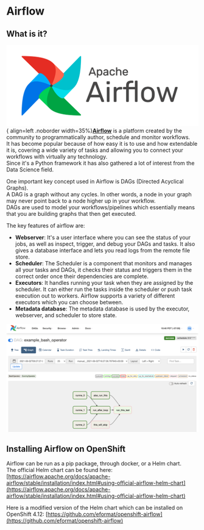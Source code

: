
# Airflow

## What is it?
![logo](img/logo.png){ align=left .noborder width=35%}[**Airflow**](https://airflow.apache.org/) is a platform created by the community to programmatically author, schedule and monitor workflows.  
It has become popular because of how easy it is to use and how extendable it is, covering a wide variety of tasks and allowing you to connect your workflows with virtually any technology.  
Since it's a Python framework it has also gathered a lot of interest from the Data Science field.

One important key concept used in Airflow is DAGs (Directed Acyclical Graphs).  
A DAG is a graph without any cycles. In other words, a node in your graph may never point back to a node higher up in your workflow.  
DAGs are used to model your workflows/pipelines which essentially means that you are building graphs that then get executed.

The key features of airflow are:

- **Webserver**: It's a user interface where you can see the status of your jobs, as well as inspect, trigger, and debug your DAGs and tasks. It also gives a database interface and lets you read logs from the remote file store.
- **Scheduler**: The Scheduler is a component that monitors and manages all your tasks and DAGs, it checks their status and triggers them in the correct order once their dependencies are complete.
- **Executors**: It handles running your task when they are assigned by the scheduler. It can either run the tasks inside the scheduler or push task execution out to workers. Airflow supports a variety of different executors which you can choose between.
- **Metadata database**: The metadata database is used by the executor, webserver, and scheduler to store state.

![graph](img/graph.png)

## Installing Airflow on OpenShift

Airflow can be run as a pip package, through docker, or a Helm chart.  
The official Helm chart can be found here: [https://airflow.apache.org/docs/apache-airflow/stable/installation/index.html#using-official-airflow-helm-chart](https://airflow.apache.org/docs/apache-airflow/stable/installation/index.html#using-official-airflow-helm-chart) 

Here is a modified version of the Helm chart which can be installed on OpenShift 4.12: [https://github.com/eformat/openshift-airflow](https://github.com/eformat/openshift-airflow)
